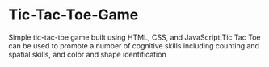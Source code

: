 # Tic-Tac-Toe-Game
Simple tic-tac-toe game built using HTML, CSS, and JavaScript.Tic Tac Toe can be used to promote a number of cognitive skills including counting and spatial skills, and color and shape identification
